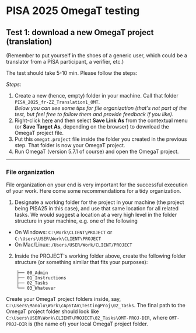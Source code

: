 # PISA 2025 OmegaT testing

## Test 1: download a new OmegaT project (translation)

(Remember to put yourself in the shoes of a generic user, which could be a translator from a PISA participant, a verifier, etc.)

The test should take 5-10 min. Please follow the steps:

*Steps:*

1. Create a new (hence, empty) folder in your machine. Call that folder `PISA_2025_fr-ZZ_Translation1_OMT`.   
*Below you can see some tips for file organization (that's not part of the test, but feel free to follow them and provide feedback if you like).*
2. Right-click [here](https://raw.githubusercontent.com/capstanlqc-pisa/pisa_t1-t2-rec_3omt_repo/master/t01_omt/omegat.project) and then select **Save Link As** from the contextual menu (or **Save Target As**, depending on the browser) to download the OmegaT project file. 
3. Put this `omegat.project` file inside the folder you created in the previous step. That folder is now your OmegaT project.
4. Run OmegaT (version 5.7.1 of course) and open the OmegaT project. 
<!-- 4. Go ahead and translate (part of) the project (not part of the test either). You're working in a team, leave a bit for the others ;) -->

---
### File organization

File organization on your end is very important for the successful execution of your work. Here come some recommendations for a tidy organization.

1. Designate a working folder for the project in your machine (the project being PISA25 in this case), and use that same location for all related tasks. We would suggest a location at a very high level in the folder structure in your machine, e.g. one of the following
  + On Windows: `C:\Work\CLIENT\PROJECT` or `C:\Users\USER\Work\CLIENT\PROJECT`
  + On Mac/Linux: `/Users/USER/Work/CLIENT/PROJECT`

2. Inside the PROJECT's working folder above, create the following folder structure (or something similar that fits your purposes):

```
    ├── 00_Admin
    ├── 01_Instructions
    ├── 02_Tasks
    └── 03_Whatever
``` 

Create your OmegaT project folders inside, say, `C:\Users\Manolo\Work\cApStAn\TestingProj\02_Tasks`. The final path to the OmegaT project folder should look like `C:\Users\USER\Work\CLIENT\PROJECT\02_Tasks\OMT-PROJ-DIR`, where `OMT-PROJ-DIR` is (the name of) your local OmegaT project folder.



